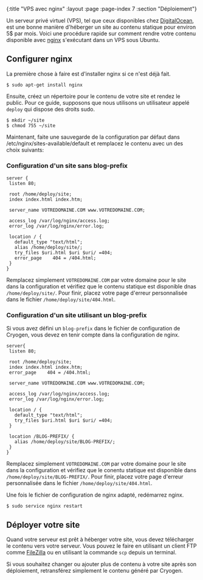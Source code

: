 {:title "VPS avec nginx"
 :layout :page
 :page-index 7
 :section "D&eacute;ploiement"}

Un serveur priv&eacute; virtuel (VPS), tel que ceux disponibles chez [DigitalOcean](https://www.digitalocean.com/), est une bonne mani&egrave;re d&apos;h&eacute;berger un site au contenu statique pour environ 5$ par mois. Voici une proc&eacute;dure rapide sur comment rendre votre contenu disponible avec [nginx](http://wiki.nginx.org/) s&apos;ex&eacute;cutant dans un VPS sous Ubuntu.



## Configurer nginx

La premi&egrave;re chose &agrave; faire est d&apos;installer nginx si ce n&apos;est d&eacute;j&agrave; fait.

```
$ sudo apt-get install nginx
```

Ensuite, cr&eacute;ez un r&eacute;pertoire pour le contenu de votre site et rendez le public. Pour ce guide, supposons que nous utilisons un utilisateur appel&eacute; `deploy` qui dispose des droits sudo.

```
$ mkdir ~/site
$ chmod 755 ~/site
```

Maintenant, faite une sauvegarde de la configuration par d&eacute;faut dans /etc/nginx/sites-available/default et remplacez le contenu avec un des choix suivants:

### Configuration d'un site sans blog-prefix

```
server {
 listen 80;

 root /home/deploy/site;
 index index.html index.htm;

 server_name VOTREDOMAINE.COM www.VOTREDOMAINE.COM;

 access_log /var/log/nginx/access.log;
 error_log /var/log/nginx/error.log;

 location / {
   default_type "text/html";
   alias /home/deploy/site/;
   try_files $uri.html $uri $uri/ =404;
   error_page    404 = /404.html;
 }
}
```

Remplacez simplement `VOTREDOMAINE.COM` par votre domaine pour le site dans la configuration et v&eacute;rifiez que le contenu statique est disponible dnas `/home/deploy/site/`. Pour finir, placez votre page d&apos;erreur personnalis&eacute;e dans le fichier `/home/deploy/site/404.html`.

### Configuration d'un site utilisant un blog-prefix

Si vous avez d&eacute;fini un `blog-prefix` dans le fichier de configuration de Cryogen, vous devez en tenir compte dans la configuration de nginx.

```
server{
 listen 80;

 root /home/deploy/site;
 index index.html index.htm;
 error_page    404 = /404.html;

 server_name VOTREDOMAINE.COM www.VOTREDOMAINE.COM;

 access_log /var/log/nginx/access.log;
 error_log /var/log/nginx/error.log;

 location / {
   default_type "text/html";
   try_files $uri.html $uri $uri/ =404;
 }

 location /BLOG-PREFIX/ {
   alias /home/deploy/site/BLOG-PREFIX/;
 }
}
```

Remplacez simplement `VOTREDOMAINE.COM` par votre domaine pour le site dans la configuration et v&eacute;rifiez que le conentu statique est disponible dans `/home/deploy/site/BLOG-PREFIX/`. Pour finir, placez votre page d&apos;erreur personnalis&eacute;e dans le fichier `/home/deploy/site/404.html`.

Une fois le fichier de configuration de nginx adapt&eacute;, red&eacute;marrez nginx.

```
$ sudo service nginx restart
```

## D&eacute;ployer votre site

Quand votre serveur est pr&ecirc;t &agrave; h&eacute;berger votre site, vous devez t&eacute;l&eacute;charger le contenu vers votre serveur. Vous pouvez le faire en utilisant un client FTP comme [FileZilla](https://filezilla-project.org/) ou en utilisant la commande `scp` depuis un terminal.

Si vous souhaitez changer ou ajouter plus de contenu &agrave; votre site apr&egrave;s son d&eacute;ploiement, retransf&eacute;rez simplement le contenu g&eacute;n&eacute;r&eacute; par Cryogen.
